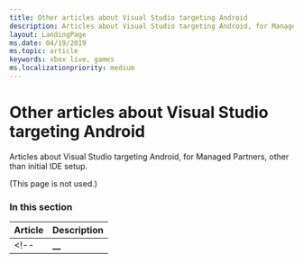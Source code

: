 ```yaml
---
title: Other articles about Visual Studio targeting Android
description: Articles about Visual Studio targeting Android, for Managed Partners, other than initial IDE setup.
layout: LandingPage
ms.date: 04/19/2019
ms.topic: article
keywords: xbox live, games
ms.localizationpriority: medium
---
```


# Other articles about Visual Studio targeting Android

Articles about Visual Studio targeting Android, for Managed Partners, other than initial IDE setup.

(This page is not used.)


### In this section

| Article | Description |
|---------|-------------|
<!-- | [__](__) |  | -->

